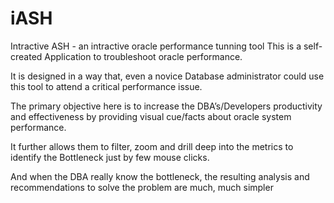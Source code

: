 # iASH
Intractive ASH - an intractive oracle performance tunning tool
This is a self-created Application to troubleshoot oracle performance. 

It is designed in a way that, even a novice Database administrator could use this tool to attend a critical performance issue. 

The primary objective here is to increase the DBA’s/Developers productivity and effectiveness by providing visual cue/facts about oracle system performance. 

It further allows them to filter, zoom and drill deep into the metrics to identify the Bottleneck just by few mouse clicks.

 And when the DBA really know the bottleneck, the resulting analysis and recommendations to solve the problem are much, much simpler

